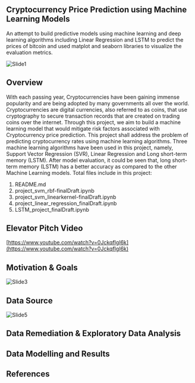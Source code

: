 ## **Cryptocurrency Price Prediction using Machine Learning Models**

An attempt to build predictive models using machine learning and deep learning algorithms including Linear Regression and LSTM to predict the prices of bitcoin and used matplot and seaborn libraries to visualize the evaluation metrics.

![Slide1](https://user-images.githubusercontent.com/66448653/151276321-d448916b-fa1d-4b66-928d-74caa833b968.PNG)

## **Overview**
With each passing year, Cryptocurrencies have been gaining immense popularity and are being adopted by many governments all over the world. Cryptocurrencies are digital currencies, also referred to as coins, that use cryptography to secure transaction records that are created on trading coins over the internet. Through this project, we aim to build a machine learning model that would mitigate risk factors associated with Cryptocurrency price prediction. This project shall address the problem of predicting cryptocurrency rates using machine learning algorithms. Three machine learning algorithms have been used in this project, namely, Support Vector Regression (SVR), Linear Regression and Long short-term memory (LSTM). After model evaluation, it could be seen that, long short-term memory (LSTM) has a better accuracy as compared to the other Machine Learning models.
Total files include in this project:
1. README.md
2. project_svm_rbf-finalDraft.ipynb
3. project_svm_linearkernel-finalDraft.ipynb
4. project_linear_regression_finalDraft.ipynb
5. LSTM_project_finalDraft.ipynb

## **Elevator Pitch Video**

[https://www.youtube.com/watch?v=0JckqfIgI6k](https://www.youtube.com/watch?v=0JckqfIgI6k)

## **Motivation & Goals**

![Slide3](https://user-images.githubusercontent.com/66448653/151276580-12a65335-bc22-4760-9dbe-f658cad2d58e.PNG)

## **Data Source**

![Slide5](https://user-images.githubusercontent.com/66448653/151276688-0f9363f3-ba70-4d99-817a-f999cac56f57.PNG)

## **Data Remediation & Exploratory Data Analysis**

## **Data Modelling and Results**

## **References**


